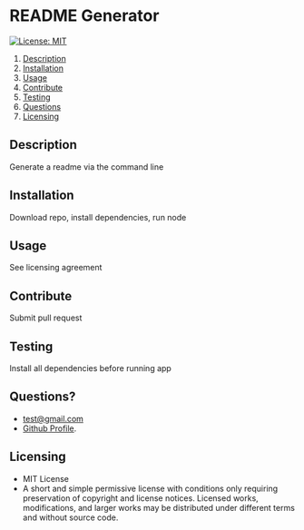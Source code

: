 # README Generator
[![License: MIT](https://img.shields.io/badge/License-MIT-yellow.svg)](https://opensource.org/licenses/MIT)
1. [Description](#description)
2. [Installation](#installation)
3. [Usage](#usage)
4. [Contribute](#contribute)
5. [Testing](#testing)
6. [Questions](#questions)
7. [Licensing](#licensing)
## Description
Generate a readme via the command line
## Installation
Download repo, install dependencies, run node
## Usage
See licensing agreement
## Contribute
Submit pull request
## Testing
Install all dependencies before running app
## Questions?
* test@gmail.com
* [Github Profile](https://github.com/userName).
## Licensing
* MIT License
* A short and simple permissive license with conditions only requiring preservation of copyright and license notices. Licensed works, modifications, and larger works may be distributed under different terms and without source code.